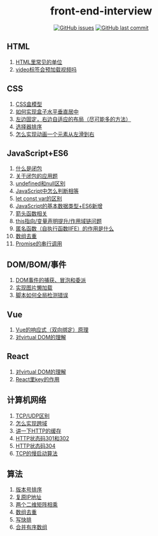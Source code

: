 <h1 align="center">front-end-interview</h1>

<div align="center">
<a href="https://github.com/Liqiuyue9597/front-end-interview/issues"><img alt="GitHub issues" src="https://img.shields.io/github/issues-raw/Liqiuyue9597/front-end-interview?style=for-the-badge"></img></a>
<a href="https://github.com/Liqiuyue9597/front-end-interview"><img alt="GitHub last commit" src="https://img.shields.io/github/last-commit/Liqiuyue9597/front-end-interview?style=for-the-badge"></img></a>
</div>


## HTML
1. [HTML里常见的单位](https://github.com/Liqiuyue9597/front-end-interview/issues/20)
1. [video标签会预加载视频吗](https://github.com/Liqiuyue9597/front-end-interview/issues/21)

## CSS
1. [CSS盒模型](https://github.com/Liqiuyue9597/front-end-interview/issues/10)
1. [如何实现盒子水平垂直居中](https://github.com/Liqiuyue9597/front-end-interview/issues/8)
1. [左边固定，右边自适应的布局（尽可能多的方法）](https://github.com/Liqiuyue9597/front-end-interview/issues/5)
1. [选择器排序](https://github.com/Liqiuyue9597/front-end-interview/issues/32)
1. [怎么实现动画一个元素从左滑到右](https://github.com/Liqiuyue9597/front-end-interview/issues/35)

## JavaScript+ES6
1. [什么是闭包](https://github.com/Liqiuyue9597/front-end-interview/issues/18)
1. [关于闭包的应用题](https://github.com/Liqiuyue9597/front-end-interview/issues/25)
1. [undefined和null区别](https://github.com/Liqiuyue9597/front-end-interview/issues/17)
1. [JavaScript中怎么判断相等](https://github.com/Liqiuyue9597/front-end-interview/issues/16)
1. [let const var的区别](https://github.com/Liqiuyue9597/front-end-interview/issues/15)
1. [JavaScript的基本数据类型+ES6新增](https://github.com/Liqiuyue9597/front-end-interview/issues/14)
1. [箭头函数相关](https://github.com/Liqiuyue9597/front-end-interview/issues/7)
1. [this指向/变量声明提升/作用域链问题](https://github.com/Liqiuyue9597/front-end-interview/issues/2)
1. [匿名函数（自执行函数IIFE）的作用是什么](https://github.com/Liqiuyue9597/front-end-interview/issues/24)
1. [数组去重](https://github.com/Liqiuyue9597/front-end-interview/issues/26)
1. [Promise的串行调用](https://github.com/Liqiuyue9597/front-end-interview/issues/38)

## DOM/BOM/事件
1. [DOM事件的捕获、冒泡和委派](https://github.com/Liqiuyue9597/front-end-interview/issues/33)
1. [实现图片懒加载](https://github.com/Liqiuyue9597/front-end-interview/issues/29)
1. [脚本如何全局检测错误](https://github.com/Liqiuyue9597/front-end-interview/issues/34)

## Vue
1. [Vue的响应式（双向绑定）原理](https://github.com/Liqiuyue9597/front-end-interview/issues/13)
1. [对virtual DOM的理解](https://github.com/Liqiuyue9597/front-end-interview/issues/12)

## React
1. [对virtual DOM的理解](https://github.com/Liqiuyue9597/front-end-interview/issues/12)
1. [React里key的作用](https://github.com/Liqiuyue9597/front-end-interview/issues/23)

## 计算机网络
1. [TCP/UDP区别](https://github.com/Liqiuyue9597/front-end-interview/issues/11)
1. [怎么实现跨域](https://github.com/Liqiuyue9597/front-end-interview/issues/9)
1. [讲一下HTTP的缓存](https://github.com/Liqiuyue9597/front-end-interview/issues/22)
1. [HTTP状态码301和302](https://github.com/Liqiuyue9597/front-end-interview/issues/31)
1. [HTTP状态码304](https://github.com/Liqiuyue9597/front-end-interview/issues/36)
1. [TCP的慢启动算法](https://github.com/Liqiuyue9597/front-end-interview/issues/37)

## 算法
1. [版本号排序](https://github.com/Liqiuyue9597/front-end-interview/issues/4)
1. [复原IP地址](https://github.com/Liqiuyue9597/front-end-interview/issues/6)
1. [两个二维矩阵相乘](https://github.com/Liqiuyue9597/front-end-interview/issues/19)
1. [数组去重](https://github.com/Liqiuyue9597/front-end-interview/issues/26)
1. [写快排](https://github.com/Liqiuyue9597/front-end-interview/issues/28)
1. [合并有序数组](https://github.com/Liqiuyue9597/front-end-interview/issues/27)